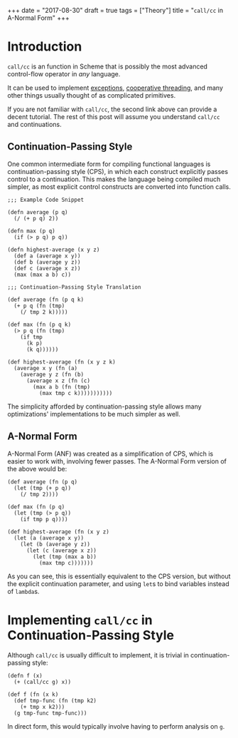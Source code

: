 +++
date = "2017-08-30"
draft = true
tags = ["Theory"]
title = "`call/cc` in A-Normal Form"
+++

# Introduction

`call/cc` is an function in Scheme that is possibly the most advanced control-flow operator in *any* language.

It can be used to implement [exceptions](http://matt.might.net/articles/implementing-exceptions/), [cooperative threading](http://matt.might.net/articles/programming-with-continuations--exceptions-backtracking-search-threads-generators-coroutines/), and many other things usually thought of as complicated primitives.

If you are not familiar with `call/cc`, the second link above can provide a decent tutorial.
The rest of this post will assume you understand `call/cc` and continuations.

## Continuation-Passing Style

One common intermediate form for compiling functional languages is continuation-passing style (CPS), in which each construct explicitly passes control to a continuation.
This makes the language being compiled much simpler, as most explicit control constructs are converted into function calls.

```oftlisp
;;; Example Code Snippet

(defn average (p q)
  (/ (+ p q) 2))

(defn max (p q)
  (if (> p q) p q))

(defn highest-average (x y z)
  (def a (average x y))
  (def b (average y z))
  (def c (average x z))
  (max (max a b) c))
```

```oftlisp
;;; Continuation-Passing Style Translation

(def average (fn (p q k)
  (+ p q (fn (tmp)
    (/ tmp 2 k)))))

(def max (fn (p q k)
  (> p q (fn (tmp)
    (if tmp
      (k p)
      (k q))))))

(def highest-average (fn (x y z k)
  (average x y (fn (a)
    (average y z (fn (b)
      (average x z (fn (c)
        (max a b (fn (tmp)
          (max tmp c k)))))))))))
```

The simplicity afforded by continuation-passing style allows many optimizations' implementations to be much simpler as well.

## A-Normal Form

A-Normal Form (ANF) was created as a simplification of CPS, which is easier to work with, involving fewer passes.
The A-Normal Form version of the above would be:

```oftlisp
(def average (fn (p q)
  (let (tmp (+ p q))
    (/ tmp 2))))

(def max (fn (p q)
  (let (tmp (> p q))
    (if tmp p q))))

(def highest-average (fn (x y z)
  (let (a (average x y))
    (let (b (average y z))
      (let (c (average x z))
	    (let (tmp (max a b))
		  (max tmp c)))))))
```

As you can see, this is essentially equivalent to the CPS version, but without the explicit continuation parameter, and using `let`s to bind variables instead of `lambda`s.

# Implementing `call/cc` in Continuation-Passing Style

Although `call/cc` is usually difficult to implement, it is trivial in continuation-passing style:

```oftlisp
(defn f (x)
  (+ (call/cc g) x))
```

```oftlisp
(def f (fn (x k)
  (def tmp-func (fn (tmp k2)
    (+ tmp x k2)))
  (g tmp-func tmp-func)))
```

In direct form, this would typically involve having to perform analysis on `g`.

